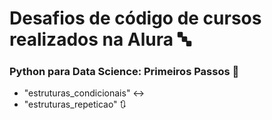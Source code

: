 # Desafios de código de cursos realizados na Alura 🔤

### Python para Data Science: Primeiros Passos 🐍 
- "estruturas_condicionais" ↔️
- "estruturas_repeticao" 🔃

